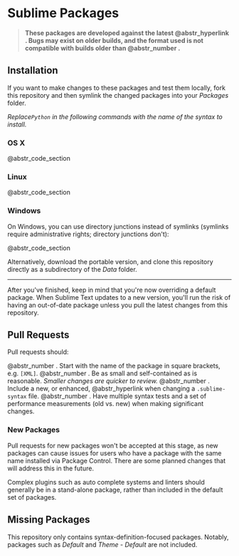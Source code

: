 # Sublime Packages

> **These packages are developed against the latest @abstr_hyperlink . Bugs may exist on older builds, and the format used is not compatible with builds older than @abstr_number .**

## Installation

If you want to make changes to these packages and test them locally, fork this repository and then symlink the changed packages into your _Packages_ folder.

_Replace`Python` in the following commands with the name of the syntax to install._

### OS X

@abstr_code_section 

### Linux

@abstr_code_section 

### Windows

On Windows, you can use directory junctions instead of symlinks (symlinks require administrative rights; directory junctions don't):

@abstr_code_section 

Alternatively, download the portable version, and clone this repository directly as a subdirectory of the _Data_ folder.

* * *

After you've finished, keep in mind that you're now overriding a default package. When Sublime Text updates to a new version, you'll run the risk of having an out-of-date package unless you pull the latest changes from this repository.

## Pull Requests

Pull requests should:

@abstr_number . Start with the name of the package in square brackets, e.g. `[XML]`. @abstr_number . Be as small and self-contained as is reasonable. _Smaller changes are quicker to review._ @abstr_number . Include a new, or enhanced, @abstr_hyperlink when changing a `.sublime-syntax` file. @abstr_number . Have multiple syntax tests and a set of performance measurements (old vs. new) when making significant changes.

### New Packages

Pull requests for new packages won't be accepted at this stage, as new packages can cause issues for users who have a package with the same name installed via Package Control. There are some planned changes that will address this in the future.

Complex plugins such as auto complete systems and linters should generally be in a stand-alone package, rather than included in the default set of packages.

## Missing Packages

This repository only contains syntax-definition-focused packages. Notably, packages such as _Default_ and _Theme - Default_ are not included.
